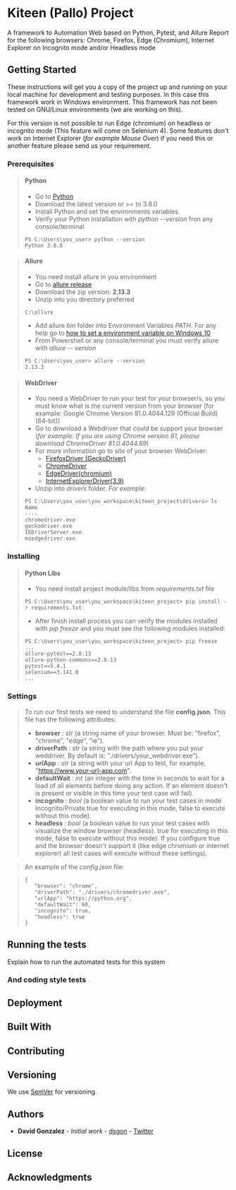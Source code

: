# Kiteen (Pallo) Project

A framework to Automation Web based on Python, Pytest, and Allure Report for the following browsers: Chrome, Firefox, Edge (Chromium), Internet Explorer on Incognito mode and/or Headless mode

## Getting Started

These instructions will get you a copy of the project up and running on your local machine for development and testing purposes. In this case this framework work in Windows environment. This framework has not been tested on GNU/Linux environments (we are working on this).

For this version is not possible to run Edge (chromium) on headless or incognito mode (This feature will come on Selenium 4). Some features don't work on Internet Explorer (*for example Mouse Over*) if you need this or another feature please send us your requirement.

### Prerequisites

> #### Python 
> - Go to [Python](https://www.python.org/downloads/)
> - Download the latest version or >= to 3.8.0
> - Install Python and set the environments variables.
> - Verify your Python installation with *python --version* fron any console/terminal
> ```
> PS C:\Users\you_user> python --version
> Python 3.8.0
> ```

> #### Allure 
>
> - You need install allure in you environment
> - Go to [allure release](https://github.com/allure-framework/allure2/releases/)
> - Download the zip version: **2.13.3**
> - Unzip into you directory preferred
> ```
> C:\allure
> ```
> - Add allure *bin* folder into Environment Variables *PATH*. For any help go to [how to set a environment variable on Windows 10](https://superuser.com/questions/949560/how-do-i-set-system-environment-variables-in-windows-10)
> - From Powershell or any console/terminal you must verify allure with *allure -- version* 
> ```
> PS C:\Users\you_user> allure --version
> 2.13.3
> ```

> #### WebDriver 
>
> - You need a WebDriver to run your test for your browser/s, so you must know what is the current version from your browser (for example: Google Chrome Version 81.0.4044.129 (Official Build) (64-bit))
> - Go to download a Webdriver that could be support your browser (*for example: If you are using Chrome version 81, please download ChromeDriver 81.0.4044.69*)
> - For more information go to site of your browser WebDriver:
>   - [FirefoxDriver (GeckoDriver)](https://github.com/mozilla/geckodriver/releases)
>   - [ChromeDriver](https://chromedriver.chromium.org/downloads)
>   - [EdgeDriver(chromium)](https://developer.microsoft.com/en-us/microsoft-edge/tools/webdriver/#downloads)
>   - [InternetExplorerDriver(3.9)](https://selenium-release.storage.googleapis.com/index.html)
> - Unzip into *drivers* folder. *For example*:
>```
> PS C:\Users\you_user\you_workspace\kiteen_project\drivers> ls
> Name
> ----
> chromedriver.exe
> geckodriver.exe
> IEDriverServer.exe
> msedgedriver.exe
>```

### Installing

> #### Python Libs
> - You need install project module/libs from *requirements.txt* file
> ```
> PS C:\Users\you_user\you_workspace\kiteen_project> pip install -r requirements.txt
> ```
> - After finish install process you can verify the modules installed with *pip freeze* and you must see the following modules installed:
> ```
> PS C:\Users\you_user\you_workspace\kiteen_project> pip freeze
> ...
> allure-pytest==2.8.13
> allure-python-commons==2.8.13
> pytest==5.4.1
> selenium==3.141.0
> ...
>```

### Settings
> To run our first tests we need to understand the file **config.json**. This file has the following attributes:
> - **browser** : *str* (a string name of your browser. Must be: "firefox", "chrome", "edge", "ie").
> - **driverPath** : *str* (a string with the path where you put your weddriver. By default is: "./drivers/your_webdriver.exe").
> - **urlApp** : *str* (a string with your url App to test, for example, "https://www.your-url-app.com".
> - **defaultWait** : *int* (an integer with the time in seconds to wait for a load of all elements before doing any action. If an element doesn't is present or visible in this time your test case will fail).
> - **incognito** : *bool* (a boolean value to run your test cases in mode Incognito/Private.true for executing in this mode, false to execute without this mode).
> - **headless** : *bool* (a boolean value to run your test cases with visualize the window browser (headless). true for executing in this mode, false to execute without this mode). If you configure true and the browser doesn't support it (like edge chromium or internet explorer) all test cases will execute without these settings).

> An example of the *config.json* file:

>
>```
>{
>    "browser": "chrome",
>    "driverPath": "./drivers/chromedriver.exe",
>    "urlApp": "https://python.org",
>    "defaultWait": 60,
>    "incognito": true,
>    "headless": true
>}
>```

## Running the tests

Explain how to run the automated tests for this system


### And coding style tests


## Deployment



## Built With



## Contributing



## Versioning

We use [SemVer](http://semver.org/) for versioning. 

## Authors

* **David Gonzalez** - *Initial work* - [dsgon](https://github.com/dsgon/) - [Twitter](https://twitter.com/__dsgon)



## License



## Acknowledgments


